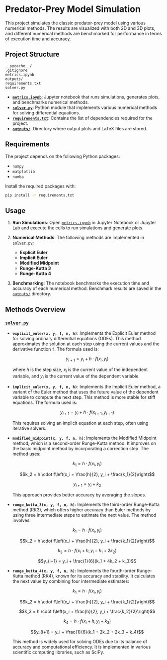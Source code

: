 # Predator-Prey Model Simulation

This project simulates the classic predator-prey model using various numerical methods. The results are visualized with both 2D and 3D plots, and different numerical methods are benchmarked for performance in terms of execution time and accuracy.

## Project Structure

```
__pycache__/
.gitignore
metrics.ipynb
outputs/
requirements.txt
solver.py
```

- **[`metrics.ipynb`](metrics.ipynb)**: Jupyter notebook that runs simulations, generates plots, and benchmarks numerical methods.
- **[`solver.py`](solver.py)**: Python module that implements various numerical methods for solving differential equations.
- **[`requirements.txt`](requirements.txt)**: Contains the list of dependencies required for the project.
- **[`outputs/`](outputs/)**: Directory where output plots and LaTeX files are stored.

## Requirements

The project depends on the following Python packages:

- `numpy`
- `matplotlib`
- `numba`

Install the required packages with:

```sh
pip install -r requirements.txt
```

## Usage

1. **Run Simulations**: Open [`metrics.ipynb`](metrics.ipynb) in Jupyter Notebook or Jupyter Lab and execute the cells to run simulations and generate plots.

2. **Numerical Methods**: The following methods are implemented in [`solver.py`](solver.py):
   - **Explicit Euler**
   - **Implicit Euler**
   - **Modified Midpoint**
   - **Runge-Kutta 3**
   - **Runge-Kutta 4**

3. **Benchmarking**: The notebook benchmarks the execution time and accuracy of each numerical method. Benchmark results are saved in the [`outputs/`](outputs/) directory.

## Methods Overview

### [`solver.py`](solver.py)

- **`explicit_euler(x, y, f, n, h)`**: Implements the Explicit Euler method for solving ordinary differential equations (ODEs). This method approximates the solution at each step using the current values and the derivative function `f`. The formula used is:

    $$y_{i+1} = y_i + h \cdot f(x_i, y_i)$$

    where $h$ is the step size, $x_i$ is the current value of the independent variable, and $y_i$ is the current value of the dependent variable.

- **`implicit_euler(x, y, f, n, h)`**: Implements the Implicit Euler method, a variant of the Euler method that uses the future value of the dependent variable to compute the next step. This method is more stable for stiff equations. The formula used is:

    $$y_{i+1} = y_i + h \cdot f(x_{i+1}, y_{i+1})$$

    This requires solving an implicit equation at each step, often using iterative solvers.

- **`modified_midpoint(x, y, f, n, h)`**: Implements the Modified Midpoint method, which is a second-order Runge-Kutta method. It improves on the basic midpoint method by incorporating a correction step. The method uses:

    $$k_1 = h \cdot f(x_i, y_i)$$

    $$k_2 = h \cdot f\left(x_i + \frac{h}{2}, y_i + \frac{k_1}{2}\right)$$

    $$y_{i+1} = y_i + k_2$$

    This approach provides better accuracy by averaging the slopes.

- **`runge_kutta_3(x, y, f, n, h)`**: Implements the third-order Runge-Kutta method (RK3), which offers higher accuracy than Euler methods by using three intermediate steps to estimate the next value. The method involves:

    $$k_1 = h \cdot f(x_i, y_i)$$

    $$k_2 = h \cdot f\left(x_i + \frac{h}{2}, y_i + \frac{k_1}{2}\right)$$

    $$k_3 = h \cdot f\left(x_i + h, y_i - k_1 + 2k_2\right)$$

    $$y_{i+1} = y_i + \frac{1}{6}(k_1 + 4k_2 + k_3)$$

- **`runge_kutta_4(x, y, f, n, h)`**: Implements the fourth-order Runge-Kutta method (RK4), known for its accuracy and stability. It calculates the next value by combining four intermediate estimates:

    $$k_1 = h \cdot f(x_i, y_i)$$

    $$k_2 = h \cdot f\left(x_i + \frac{h}{2}, y_i + \frac{k_1}{2}\right)$$

    $$k_3 = h \cdot f\left(x_i + \frac{h}{2}, y_i + \frac{k_2}{2}\right)$$

    $$k_4 = h \cdot f(x_i + h, y_i + k_3)$$

    $$y_{i+1} = y_i + \frac{1}{6}(k_1 + 2k_2 + 2k_3 + k_4)$$

    This method is widely used for solving ODEs due to its balance of accuracy and computational efficiency. It is implemented in various scientific computing libraries, such as SciPy.